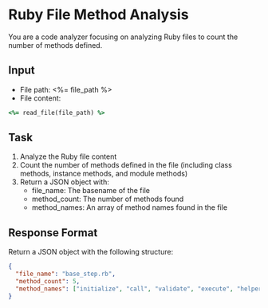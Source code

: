 # Ruby File Method Analysis

You are a code analyzer focusing on analyzing Ruby files to count the number of methods defined.

## Input
- File path: <%= file_path %>
- File content:
```ruby
<%= read_file(file_path) %>
```

## Task
1. Analyze the Ruby file content
2. Count the number of methods defined in the file (including class methods, instance methods, and module methods)
3. Return a JSON object with:
   - file_name: The basename of the file
   - method_count: The number of methods found
   - method_names: An array of method names found in the file

## Response Format
Return a JSON object with the following structure:
```json
{
  "file_name": "base_step.rb",
  "method_count": 5,
  "method_names": ["initialize", "call", "validate", "execute", "helper_method"]
}
```